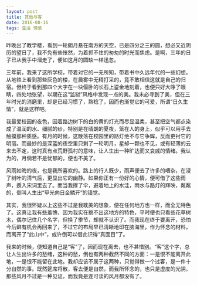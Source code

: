 ```yaml
---
layout: post
title: 其他与客
date: 2016-08-16
tags: 生活 情感
---
```


昨晚出了教学楼，看到一轮朗月悬在南方的天空，已是四分之三的圆，想必又近阴历的望日了，我不免有些怅然，为着抓不住的匆匆的时光而焦虑。是啊，三年的日子已从我手中溜走了，便如这月的圆缺一样迅忽。

三年前，我来了这所学校，带着对它的一无所知，带着书中久远年代的一些幻想。从地铁上看到那些灰色的楼，在晨雾中无精打采的，竟不敢相信这就是自己的归宿。但终于看到那四个大字在一块偃卧的长石上鎏金地刻着，也便只好大睁了眼睛，四处地张望，以期在这“监狱”风格中发现一点的美。我未必寻到了美，但在三年时光的消磨里，却是已经习惯了，熟稔了，因而也渐觉它的可爱，所谓“日久生情”，就是这样吧。

我最爱校园的夜色，因着路边树下的白的黄的灯光而尽显温柔，甚至把空气都点染成了温润的水、细腻的纱，特别是在晴朗的夏夜，笼在人的身上，似乎可以用手去触摸那种质感。有月的时候，这散落在校园里的路灯绝不与它争辉，反而更衬它的明丽。而最妙的是深蓝的夜空里只剩了一轮明月，星却一颗也不见，或有轻薄的云来去不定，这时真有点荒野孤村的意味，让人生出一种旷达而又哀戚的情绪。我认为的，月倘若不是忧郁的，便也不美了。

风雨如晦的夜，也是我所喜欢的。路上的行人既少，雨声便去了许多的嘈杂，在浸了树叶的清气后，更显出它的幽静。如果你正有一份好的心情，便可借了这些雨声，遁入宋词里去了。而当我撑了伞，避着地上的水洼，雨水与路灯的辉映，粼粼的，倒叫人生出“甲光向日金鳞开”的错觉。

其实，我很怀疑以上这些不过是我耽美的想象，便在任何地方也一样，而全无特色了。这真让我有些羞愧，因为我实在挑不出这地方的特色，平时便也只看些花草树木，偶尔记住几个名字，但换了季节，却就不认识了。而我现在终于要离开，恐怕今后鲜有机会再回来了，不过它的布局早已清晰地印在脑海里，作为怀念的材料，而离开了“此山中”，或许倒可以借此识得“真面目”了。

我来的时候，便知道自己是“客”了，因而现在离去，也不甚惜别。“客”这个字，总让人生出许多的愁绪，这种的愁，倒也有两种截然不同的方面：一是恨不能离开此地，一是恨不能留在此地。我却应该不属于这两种，只觉得做一个过客，是一件十分自然的事。既然筵席将散，客去便是自然，而我所怀念的，也只是虚度的光阴，那些风月不过是一种见证，而我竟是连可谈的风月都没有了。
